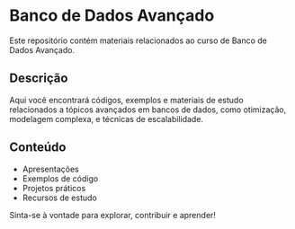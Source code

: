 # Banco de Dados Avançado

Este repositório contém materiais relacionados ao curso de Banco de Dados Avançado.

## Descrição

Aqui você encontrará códigos, exemplos e materiais de estudo relacionados a tópicos avançados em bancos de dados, como otimização, modelagem complexa, e técnicas de escalabilidade.

## Conteúdo

- Apresentações
- Exemplos de código
- Projetos práticos
- Recursos de estudo

Sinta-se à vontade para explorar, contribuir e aprender!

